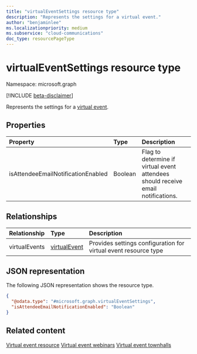 ```yaml
---
title: "virtualEventSettings resource type"
description: "Represents the settings for a virtual event."
author: "benjaminlee"
ms.localizationpriority: medium
ms.subservice: "cloud-communications"
doc_type: resourcePageType
---
```


# virtualEventSettings resource type

Namespace: microsoft.graph

[!INCLUDE [beta-disclaimer](../../includes/beta-disclaimer.md)]

Represents the settings for a [virtual event](../resources/virtualevent.md).

## Properties
|Property|Type|Description|
|:---|:---|:---|
|isAttendeeEmailNotificationEnabled|Boolean| Flag to determine if virtual event attendees should receive email notifications.|

## Relationships
|Relationship|Type|Description|
|:---|:---|:---|
|virtualEvents|[virtualEvent](../resources/virtualevent.md)| Provides settings configuration for virtual event resource type|

## JSON representation
The following JSON representation shows the resource type.
<!-- {
  "blockType": "resource",
  "@odata.type": "microsoft.graph.virtualEventSettings"
}
-->
``` json
{
  "@odata.type": "#microsoft.graph.virtualEventSettings",
  "isAttendeeEmailNotificationEnabled": "Boolean"
}
```

## Related content
[Virtual event resource](../resources/virtualevent.md)
[Virtual event webinars](../resources/virtualeventwebinar.md)
[Virtual event townhalls](../resources/virtualeventtownhall.md)